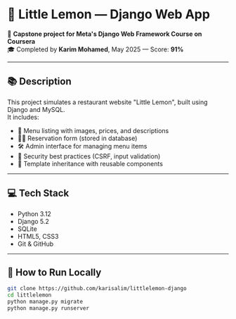 # 🍋 Little Lemon — Django Web App

🚀 **Capstone project for Meta's Django Web Framework Course on Coursera**  
🎓 Completed by **Karim Mohamed**, May 2025 — Score: **91%**

---

## 📚 Description

This project simulates a restaurant website "Little Lemon", built using Django and MySQL.  
It includes:

- 🧾 Menu listing with images, prices, and descriptions
- 🧍‍♂️ Reservation form (stored in database)
- 🛠 Admin interface for managing menu items
- 🔐 Security best practices (CSRF, input validation)
- 🧱 Template inheritance with reusable components

---

## 💻 Tech Stack

- Python 3.12
- Django 5.2
- SQLite
- HTML5, CSS3
- Git & GitHub

---

## 🧪 How to Run Locally

```bash
git clone https://github.com/karisalim/littlelemon-django
cd littlelemon
python manage.py migrate
python manage.py runserver
